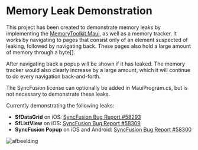# Memory Leak Demonstration

This project has been created to demonstrate memory leaks by implementing the [MemoryToolkit.Maui](https://github.com/AdamEssenmacher/MemoryToolkit.Maui), as well as a memory tracker.
It works by navigating to pages that consist only of an element suspected of leaking, followed by navigating back. These pages also hold a large amount of memory through a byte[].

After navigating back a popup will be shown if it has leaked. The memory tracker would also clearly increase by a large amount, which it will continue to do every navigation back-and-forth.

The SyncFusion license can optionally be added in MauiProgram.cs, but is not necessary to demonstrate these leaks.

Currently demonstrating the following leaks:

- **SfDataGrid** on iOS: [SyncFusion Bug Report #58293](https://www.syncfusion.com/feedback/58293/sfdatagrid-causes-a-memory-leak-in-maui-ios-and-macos)
- **SfListView** on iOS: [SyncFusion Bug Report #58309](https://www.syncfusion.com/feedback/58309/sflistview-causes-a-memory-leak-in-maui-ios-and-macos)
- **SyncFusion Popup** on iOS and Android: [SyncFusion Bug Report #58300](https://www.syncfusion.com/feedback/58300/sfpopup-causes-a-memory-leak-in-maui-ios-macos-and-android)


![afbeelding](https://github.com/EGoverde/MemoryLeaks/assets/3169710/4a8cdd6a-72be-4643-8514-d973db396e55)
